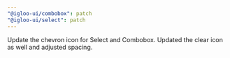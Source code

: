 ```yaml
---
"@igloo-ui/combobox": patch
"@igloo-ui/select": patch
---
```


Update the chevron icon for Select and Combobox. Updated the clear icon as well and adjusted spacing.
